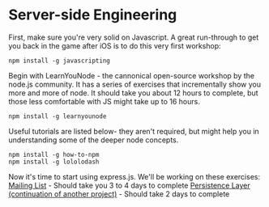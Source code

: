 # Server-side Engineering

First, make sure you're very solid on Javascript. A great run-through to get you back in the game after iOS is to do this very first workshop:  
```shell
npm install -g javascripting
```

Begin with LearnYouNode - the cannonical open-source workshop by the node.js community. It has a series of exercises that incrementally show you more and more of node. It should take you about 12 hours to complete, but those less comfortable with JS might take up to 16 hours.
```shell
npm install -g learnyounode
```

Useful tutorials are listed below- they aren't required, but might help you in understanding some of the deeper node concepts.
```shell
npm install -g how-to-npm
npm install -g lololodash
```

Now it's time to start using express.js. We'll be working on these exercises:  
[Mailing List](mailing_list.md) - Should take you 3 to 4 days to complete
[Persistence Layer (continuation of another project)](persistence_layer.md) - Should take 2 days to complete
